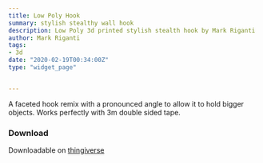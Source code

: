 ```yaml
---
title: Low Poly Hook
summary: stylish stealthy wall hook		
description: Low Poly 3d printed stylish stealth hook by Mark Riganti 
author: Mark Riganti  
tags:
- 3d
date: "2020-02-19T00:34:00Z"
type: "widget_page" 


---
```


A faceted hook remix with a pronounced angle to allow it to hold bigger objects.
Works perfectly with 3m double sided tape.



### Download 

Downloadable on [thingiverse](https://www.thingiverse.com/thing:2685698)


